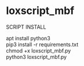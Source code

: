 # loxscript_mbf

SCRIPT INSTALL

apt install python3<br>
pip3 install -r requirements.txt<br>
chmod +x loxscript_mbf.py<br>
python3 loxscript_mbf.py<br>
